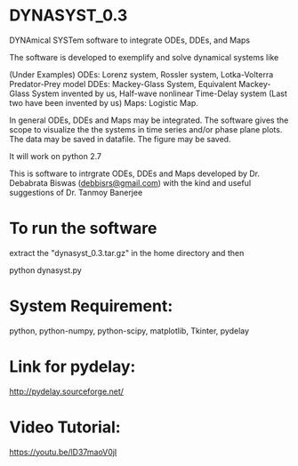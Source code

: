 # DYNASYST_0.3
DYNAmical SYSTem software to integrate ODEs, DDEs, and Maps

The software is developed to exemplify and solve dynamical systems like

(Under Examples)
  ODEs: Lorenz system, Rossler system, Lotka-Volterra Predator-Prey model
  DDEs: Mackey-Glass System, Equivalent Mackey-Glass System invented by us, Half-wave nonlinear Time-Delay system (Last two have been invented by us)
  Maps: Logistic Map.

In general ODEs, DDEs and Maps may be integrated. The software gives the scope to visualize the the systems in time series and/or phase plane plots. The data may be saved in datafile. The figure may be saved.

It will work on python 2.7

This is software to intrgrate ODEs, DDEs and Maps developed by Dr. Debabrata Biswas (debbisrs@gmail.com) with the kind and useful suggestions of Dr. Tanmoy Banerjee

# To run the software

extract the "dynasyst_0.3.tar.gz" in the home directory and then

python dynasyst.py

# System Requirement:

python, python-numpy, python-scipy, matplotlib, Tkinter, pydelay

# Link for pydelay:
http://pydelay.sourceforge.net/

# Video Tutorial:
https://youtu.be/lD37maoV0jI


